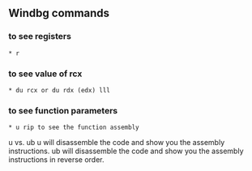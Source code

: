 ## Windbg commands

### to see registers
	* r
### to see value of rcx 
	* du rcx or du rdx (edx) lll
### to see function parameters
	* u rip to see the function assembly
u vs. ub
u will disassemble the code and show you the assembly instructions. ub will disassemble the code and show you the assembly instructions in reverse order.
